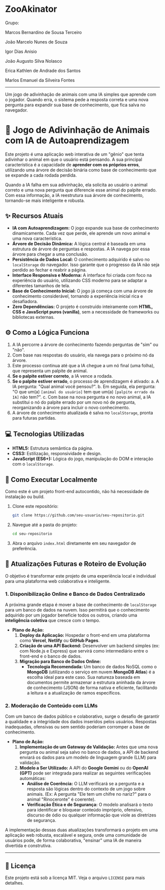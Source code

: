 # ZooAkinator

Grupo: 

Marcos Bernardino de Sousa Terceiro

João Marcelo Nunes de Souza

Igor Dias Anisio

João Augusto Silva Nolasco

Erica Kathlen de Andrade dos Santos

Marlos Emanuel da Silveira Fontes

-----------------------------------------------------------------------------

Um jogo de adivinhação de animais com uma IA simples que aprende com o jogador. Quando erra, o sistema pede a resposta correta e uma nova pergunta para expandir sua base de conhecimento, que fica salva no navegador.

# 🌳 Jogo de Adivinhação de Animais com IA de Autoaprendizagem

Este projeto é uma aplicação web interativa de um "gênio" que tenta adivinhar o animal em que o usuário está pensando. A sua principal característica é a capacidade de **aprender com os próprios erros**, utilizando uma árvore de decisão binária como base de conhecimento que se expande a cada rodada perdida.

Quando a IA falha em sua adivinhação, ela solicita ao usuário o animal correto e uma nova pergunta que diferencie esse animal do palpite errado. Com essa informação, a IA reestrutura sua árvore de conhecimento, tornando-se mais inteligente e robusta.

## ✨ Recursos Atuais

* **IA com Autoaprendizagem:** O jogo expande sua base de conhecimento dinamicamente. Cada vez que perde, ele aprende um novo animal e uma nova característica.
* **Árvore de Decisão Dinâmica:** A lógica central é baseada em uma estrutura de árvore de perguntas e respostas. A IA navega por essa árvore para chegar a uma conclusão.
* **Persistência de Dados Local:** O conhecimento adquirido é salvo no `localStorage` do navegador. Isso garante que o progresso da IA não seja perdido ao fechar e reabrir a página.
* **Interface Responsiva e Moderna:** A interface foi criada com foco na experiência do usuário, utilizando CSS moderno para se adaptar a diferentes tamanhos de tela.
* **Base de Conhecimento Inicial:** O jogo já começa com uma árvore de conhecimento considerável, tornando a experiência inicial rica e desafiadora.
* **Zero Dependências:** O projeto é construído inteiramente com **HTML, CSS e JavaScript puros (vanilla)**, sem a necessidade de frameworks ou bibliotecas externas.

## ⚙️ Como a Lógica Funciona

1.  A IA percorre a árvore de conhecimento fazendo perguntas de "sim" ou "não".
2.  Com base nas respostas do usuário, ela navega para o próximo nó da árvore.
3.  Este processo continua até que a IA chegue a um nó final (uma folha), que representa um palpite de animal.
4.  **Se o palpite estiver correto**, a IA vence a rodada.
5.  **Se o palpite estiver errado**, o processo de aprendizagem é ativado:
    a.  A IA pergunta: "Qual animal você pensou?".
    b.  Em seguida, ela pergunta: "O que um(a) `[animal do usuário]` tem que um(a) `[palpite errado da IA]` não tem?".
    c.  Com base na nova pergunta e no novo animal, a IA substitui o nó do palpite errado por um novo nó de pergunta, reorganizando a árvore para incluir o novo conhecimento.
6.  A árvore de conhecimento atualizada é salva no `localStorage`, pronta para futuras partidas.

## 💻 Tecnologias Utilizadas

* **HTML5:** Estrutura semântica da página.
* **CSS3:** Estilização, responsividade e design.
* **JavaScript (ES6+):** Lógica do jogo, manipulação do DOM e interação com o `localStorage`.

## 🚀 Como Executar Localmente

Como este é um projeto front-end autocontido, não há necessidade de instalação ou build.

1.  Clone este repositório:
    ```bash
    git clone https://github.com/seu-usuario/seu-repositorio.git
    ```
2.  Navegue até a pasta do projeto:
    ```bash
    cd seu-repositorio
    ```
3.  Abra o arquivo `index.html` diretamente em seu navegador de preferência.

## 🔮 Atualizações Futuras e Roteiro de Evolução

O objetivo é transformar este projeto de uma experiência local e individual para uma plataforma web colaborativa e inteligente.

### 1. Disponibilização Online e Banco de Dados Centralizado

A próxima grande etapa é mover a base de conhecimento de `localStorage` para um banco de dados na nuvem. Isso permitirá que o conhecimento adquirido por um jogador beneficie todos os outros, criando uma **inteligência coletiva** que cresce com o tempo.

* **Plano de Ação:**
    1.  **Deploy da Aplicação:** Hospedar o front-end em uma plataforma como **Vercel**, **Netlify** ou **GitHub Pages**.
    2.  **Criação de uma API Backend:** Desenvolver um backend simples (ex: com Node.js e Express) que servirá como intermediário entre o front-end e o banco de dados.
    3.  **Migração para Banco de Dados Online:**
        * **Tecnologia Recomendada:** Um banco de dados NoSQL como o **MongoDB** (utilizando o serviço em nuvem **MongoDB Atlas**) é a escolha ideal para este caso. Sua natureza baseada em documentos permite armazenar a estrutura aninhada da árvore de conhecimento (JSON) de forma nativa e eficiente, facilitando a leitura e a atualização de ramos específicos.

### 2. Moderação de Conteúdo com LLMs

Com um banco de dados público e colaborativo, surge o desafio de garantir a qualidade e a integridade dos dados inseridos pelos usuários. Respostas inadequadas, ofensivas ou sem sentido poderiam corromper a base de conhecimento.

* **Plano de Ação:**
    1.  **Implementação de um Gateway de Validação:** Antes que uma nova pergunta ou animal seja salvo no banco de dados, a API de backend enviará os dados para um modelo de linguagem grande (LLM) para validação.
    2.  **Modelo a Ser Utilizado:** A API do **Google Gemini** ou do **OpenAI (GPT)** pode ser integrada para realizar as seguintes verificações automáticas:
        * **Análise de Coerência:** O LLM verificará se a pergunta e a resposta são lógicas dentro do contexto de um jogo sobre animais. (Ex: A pergunta "Ele tem um chifre no nariz?" para o animal "Rinoceronte" é coerente).
        * **Verificação Ética e de Segurança:** O modelo analisará o texto para identificar e bloquear conteúdo impróprio, ofensivo, discurso de ódio ou qualquer informação que viole as diretrizes de segurança.

A implementação dessas duas atualizações transformará o projeto em uma aplicação web robusta, escalável e segura, onde uma comunidade de usuários pode, de forma colaborativa, "ensinar" uma IA de maneira divertida e construtiva.

---

## 📜 Licença

Este projeto está sob a licença MIT. Veja o arquivo `LICENSE` para mais detalhes.
